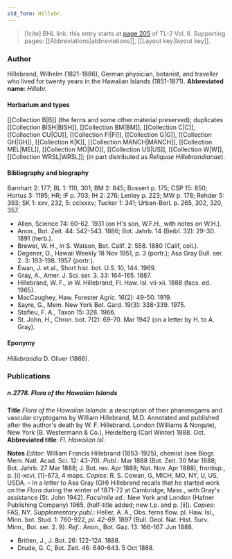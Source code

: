 ```yaml
---
std_form: Hillebr.
---
```


> [!cite] BHL link: this entry starts at [page 205](https://www.biodiversitylibrary.org/page/33068447) of TL-2 Vol. II.
> Supporting pages: [[Abbreviations|abbreviations]], [[Layout key|layout key]].

### Author

Hillebrand, Wilhelm (1821-1886), German physician, botanist, and traveller who lived for twenty years in the Hawaiian Islands (1851-1871). 
**Abbreviated name**: *Hillebr.*

#### Herbarium and types

[[Collection B|B]] (the ferns and some other material preserved); duplicates [[Collection BISH|BISH]], [[Collection BM|BM]], [[Collection C|C]], [[Collection CU|CU]], [[Collection FI|FI]], [[Collection G|G]], [[Collection GH|GH]], [[Collection K|K]], [[Collection MANCH|MANCH]], [[Collection MEL|MEL]], [[Collection MO|MO]], [[Collection US|US]], [[Collection W|W]], [[Collection WRSL|WRSL]]; (in part distributed as *Reliquae Hillebrandianae*).

#### Bibliography and biography

Barnhart 2: 177; BL 1: 110, 301; BM 2: 845; Bossert p. 175; CSP 15: 850; Hortus 3: 1195; HR; IF p. 703; IH 2: 276; Lenley p. 223; MW p. 178; Rehder 5: 393; SK 1: xxv, 232, 5: cclxxxv; Tucker 1: 341; Urban-Berl. p. 265, 302, 320, 357.
- Allen, Science 74: 60-62. 1931 (on H's son, W.F.H., with notes on W.H.).
- Anon., Bot. Zeit. 44: 542-543. 1886; Bot. Jahrb. 14 (Beibl. 32): 29-30. 1891 (herb.).
- Brewer, W. H., *in* S. Watson, Bot. Calif. 2: 558. 1880 (Calif, coll.).
- Degener, O., Hawaii Weekly 18 Nov 1951, p. 3 (portr.); Asa Gray Bull. ser. 2. 3: 193-198. 1957 (portr.).
- Ewan, J. et al., Short hist. bot. U.S. 10, 144. 1969.
- Gray, A., Amer. J. Sci. ser. 3. 33: 164-165. 1887.
- Hillebrand, W. F., *in* W. Hillebrand, Fl. Haw. Isl. vii-xii. 1888 (facs. ed. 1965).
- MacCaughey, Haw. Forester Agric. 16(2): 49-50. 1919.
- Sayre, G., Mem. New York Bot. Gard. 19(3): 338-339. 1975.
- Stafleu, F. A., Taxon 15: 328. 1966.
- St. John, H., Chron. bot. 7(2): 69-70. Mar 1942 (on a letter by H. to A. Gray).

#### Eponymy

*Hillebrandia* D. Oliver (1866).

### Publications

##### n.2778. Flora of the Hawaiian Islands

**Title**
*Flora of the Hawaiian Islands*: a description of their phanerogams and vascular cryptogams by William Hillebrand, M.D. Annotated and published after the author's death by W. F. Hillebrand. London (Williams & Norgate), New York (B. Westermann & Co.), Heidelberg (Carl Winter) 1888. Oct.
**Abbreviated title**: *Fl. Hawaiian Isl.*

**Notes**
*Editor*: William Francis Hillebrand (1853-1925), chemist (see Biogr. Mem. Natl. Acad. Sci. 12: 43-70).
*Publ*.: Mar 1888 (Bot. Zeit. 30 Mar 1888; Bot. Jahrb. 27 Mar 1888; J. Bot. rev. Apr 1888; Nat. Nov. Apr 1888), frontisp., p. \[i\]-xcvi, \[1\]-673, 4 maps. *Copies*: R. S. Cowan, G, MICH, MO, NY, U, US, USDA. – In a letter to Asa Gray (GH) Hillebrand recalls that he started work on the *Flora* during the winter of 1871-72 at Cambridge, Mass., with Gray's assistance (St. John 1942).
*Facsimile ed*.: New York and London (Hafner Publishing Company) 1965, (half-title added; new t.p. and p. \[ii\]). *Copies*: FAS, NY.
*Supplementary publ*.: Heller, A. A., Obs. ferns flow. pl. Haw. Isl., Minn. bot. Stud. 1: 760-922, *pl. 42-69.* 1897 (Bull. Geol. Nat. Hist. Surv. Minn., Bot. ser. 2. 9).
*Ref*.: Anon., Bot. Gaz. 13: 166-167. Jun 1888.
- Britten, J., J. Bot. 26: 122-124. 1888.
- Drude, G. C, Bot. Zeit. 46: 640-643. 5 Oct 1888.

